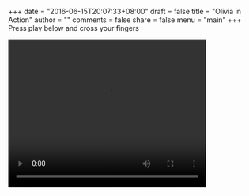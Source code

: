 +++
date = "2016-06-15T20:07:33+08:00"
draft = false
title = "Olivia in Action"
author = ""
comments = false
share = false
menu = "main"
+++
Press play below and cross your fingers

<video controls="controls" width="400" height="300" name="Olivia in Action" src="http://www.allaboutolivia.site/olivia_in_action.MOV"></video>
